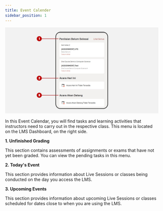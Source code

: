 ```yaml
---
title: Event Calender
sidebar_position: 1
---
```

![](/img/degree-lecture-event-calendar-2.jpg)

In this Event Calendar, you will find tasks and learning activities that instructors need to carry out in the respective class. This menu is located on the LMS Dashboard, on the right side.

**1. Unfinished Grading**

This section contains assessments of assignments or exams that have not yet been graded. You can view the pending tasks in this menu.

**2. Today's Event**

This section provides information about Live Sessions or classes being conducted on the day you access the LMS.

**3. Upcoming Events**

This section provides information about upcoming Live Sessions or classes scheduled for dates close to when you are using the LMS.
